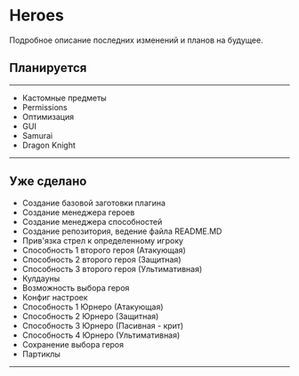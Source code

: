 # Heroes

Подробное описание последних изменений и планов на будущее.

## Планируется

***

* Кастомные предметы
* Permissions
* Оптимизация
* GUI
* Samurai
* Dragon Knight

***

## Уже сделано
* Создание базовой заготовки плагина
* Создание менеджера героев
* Создание менеджера способностей
* Создание репозитория, ведение файла README.MD
* Прив'язка стрел к определенному игроку
* Способность 1 второго героя (Атакующая)
* Способность 2 второго героя (Защитная)
* Способность 3 второго героя (Ультимативная)
* Кулдауны
* Возможность выбора героя
* Конфиг настроек 
* Способность 1 Юрнеро (Атакующая) 
* Способность 2 Юрнеро (Защитная)
* Способность 3 Юрнеро (Пасивная - крит)
* Способность 4 Юрнеро (Ультимативная)
* Сохранение выбора героя
* Партиклы

***

